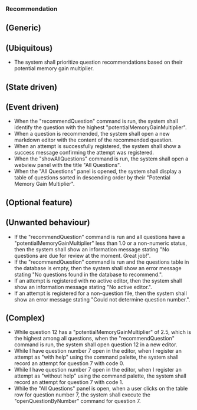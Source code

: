 ### **Recommendation**

## **(Generic)**

## **(Ubiquitous)**
  * The system shall prioritize question recommendations based on their potential memory gain multiplier.

## **(State driven)**

## **(Event driven)**
  * When the "recommendQuestion" command is run, the system shall identify the question with the highest "potentialMemoryGainMultiplier".
  * When a question is recommended, the system shall open a new markdown editor with the content of the recommended question.
  * When an attempt is successfully registered, the system shall show a success message confirming the attempt was registered.
  * When the "showAllQuestions" command is run, the system shall open a webview panel with the title "All Questions".
  * When the "All Questions" panel is opened, the system shall display a table of questions sorted in descending order by their "Potential Memory Gain Multiplier".

## **(Optional feature)**

## **(Unwanted behaviour)**
  * If the "recommendQuestion" command is run and all questions have a "potentialMemoryGainMultiplier" less than 1.0 or a non-numeric status, then the system shall show an information message stating "No questions are due for review at the moment. Great job!".
  * If the "recommendQuestion" command is run and the questions table in the database is empty, then the system shall show an error message stating "No questions found in the database to recommend.".
  * If an attempt is registered with no active editor, then the system shall show an information message stating "No active editor.".
  * If an attempt is registered for a non-question file, then the system shall show an error message stating "Could not determine question number.".

## **(Complex)**
  * While question 12 has a "potentialMemoryGainMultiplier" of 2.5, which is the highest among all questions, when the "recommendQuestion" command is run, the system shall open question 12 in a new editor.
  * While I have question number 7 open in the editor, when I register an attempt as "with help" using the command palette, the system shall record an attempt for question 7 with code 0.
  * While I have question number 7 open in the editor, when I register an attempt as "without help" using the command palette, the system shall record an attempt for question 7 with code 1.
  * While the "All Questions" panel is open, when a user clicks on the table row for question number 7, the system shall execute the "openQuestionByNumber" command for question 7.
